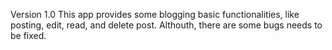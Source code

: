 Version 1.0 
This app provides some blogging basic functionalities, like posting, edit, read, and delete post. Althouth, there are some bugs needs to be fixed.
